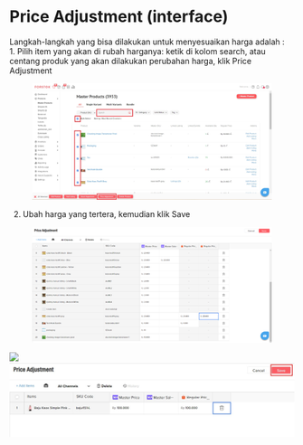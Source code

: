 # Price Adjustment (interface)

Langkah-langkah yang bisa dilakukan untuk menyesuaikan harga adalah :\
&#x20;  1\. Pilih item yang akan di rubah harganya: ketik di kolom search, atau centang produk yang akan dilakukan perubahan harga, klik Price Adjustment

<figure><img src="../../.gitbook/assets/Screenshot 2023-06-20 164714.jpg" alt=""><figcaption></figcaption></figure>

2. Ubah harga yang tertera, kemudian klik Save

<figure><img src="../../.gitbook/assets/image (1) (4).png" alt=""><figcaption></figcaption></figure>



![](https://lh4.googleusercontent.com/BA-oOvWCmBcB3DmjccKWgOC29Vi0ejgjouKcjl1wWJ\_wQL-LBywItEQILU28OXQYFxZKwNMofORXlMrMnKNZ8Y6GtDXelwN1aWT1mIxaofdi6BbwS8GNSCvxOqBR1xdRlCYwRj1k) ![](../../.gitbook/assets/SAVE.jpg)

